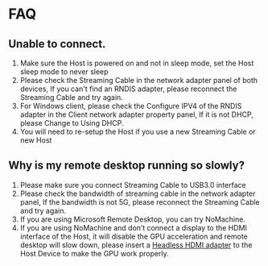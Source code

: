 # FAQ

## Unable to connect.

1. Make sure the Host is powered on and not in sleep mode, set the Host sleep mode to never sleep
2. Please check the Streaming Cable in the network adapter panel of both devices, If you can't find an RNDIS adapter, please reconnect the Streaming Cable and try again.
3. For Windows client, please check the Configure IPV4 of the RNDIS adapter in the Client network adapter property panel, If it is not DHCP, please Change to Using DHCP.
4. You will need to re-setup the Host if you use a new Streaming Cable or new Host 


## Why is my remote desktop running so slowly?

1. Please make sure you connect Streaming Cable to USB3.0 interface
2. Please check the bandwidth of streaming cable in the network adapter panel, If the bandwidth is not 5G, please reconnect the Streaming Cable and try again.
3. If you are using Microsoft Remote Desktop, you can try NoMachine.
4. If you are using NoMachine and don’t connect a display to the HDMI interface of the Host,  it will disable the GPU acceleration  and remote desktop will slow down,  please insert a [Headless HDMI adapter](https://www.amazon.com/s/ref=nb_sb_noss?url=search-alias%3Daps&field-keywords=headless+HDMI+adapter) to the Host Device to make the GPU work properly.

​